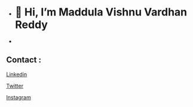 - # 👋                 Hi, I’m Maddula Vishnu Vardhan Reddy
- 
## Contact : 
  [Linkedin](https://www.linkedin.com/in/vishnu-vardhan-reddy-maddula/)
  
  [Twitter](https://twitter.com/vikkymvvr)
  
  [Instagram](https://www.instagram.com/vikkymvvr/)

<!---
mvvr/mvvr is a ✨ special ✨ repository because its `README.md` (this file) appears on your GitHub profile.
You can click the Preview link to take a look at your changes.
--->
